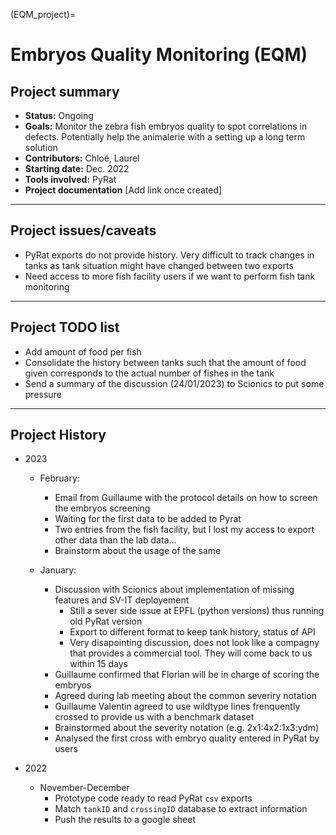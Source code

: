 (EQM_project)=
# Embryos Quality Monitoring (EQM)


## Project summary
* **Status:** Ongoing
* **Goals:** Monitor the zebra fish embryos quality to spot correlations in defects. Potentially help the animalerie with a setting up a long term solution
* **Contributors:** Chloé, Laurel
* **Starting date:** Dec. 2022
* **Tools involved:** PyRat
* **Project documentation** [Add link once created]

--------

## Project issues/caveats
* PyRat exports do not provide history. Very difficult to track changes in tanks as tank situation might have changed between two exports
* Need access to more fish facility users if we want to perform fish tank monitoring

--------

## Project TODO list
* Add amount of food per fish 
* Consolidate the history between tanks such that the amount of food given corresponds to the actual number of fishes in the tank
* Send a summary of the discussion (24/01/2023) to Scionics to put some pressure

--------

## Project History
* 2023
    * February:
        * Email from Guillaume with the protocol details on how to screen the embryos screening 
        * Waiting for the first data to be added to Pyrat 
        * Two entries from the fish facility, but I lost my access to export other data than the lab data...
        * Brainstorm about the usage of the same 

    * January: 
        * Discussion with Scionics about implementation of missing features and SV-IT deployement
            * Still a sever side issue at EPFL (python versions) thus running old PyRat version
            * Export to different format to keep tank history, status of API
            * Very disapointing discussion, does not look like a compagny that provides a commercial tool. They will come back to us within 15 days
        * Guillaume confirmed that Florian will be in charge of scoring the embryos
        * Agreed during lab meeting about the common severiry notation
        * Guillaume Valentin agreed to use wildtype lines frenquently crossed to provide us with a benchmark dataset
        * Brainstormed about the severity notation (e.g. 2x1:4x2:1x3:ydm) 
        * Analysed the first cross with embryo quality entered in PyRat by users

* 2022
    * November-December 
        * Prototype code ready to read PyRat ```csv``` exports
        * Match ```tankID``` and ```crossingID``` database to extract information
        * Push the results to a google sheet



